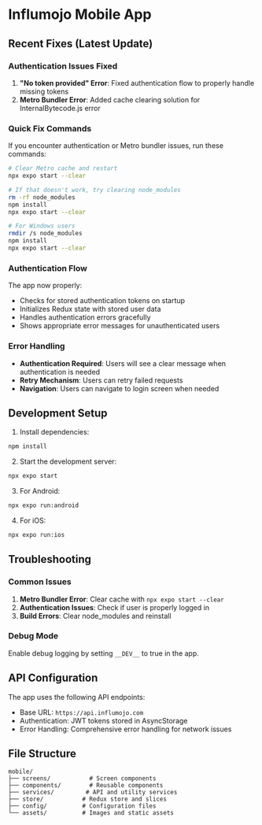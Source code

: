 # Influmojo Mobile App

## Recent Fixes (Latest Update)

### Authentication Issues Fixed

1. **"No token provided" Error**: Fixed authentication flow to properly handle missing tokens
2. **Metro Bundler Error**: Added cache clearing solution for InternalBytecode.js error

### Quick Fix Commands

If you encounter authentication or Metro bundler issues, run these commands:

```bash
# Clear Metro cache and restart
npx expo start --clear

# If that doesn't work, try clearing node_modules
rm -rf node_modules
npm install
npx expo start --clear

# For Windows users
rmdir /s node_modules
npm install
npx expo start --clear
```

### Authentication Flow

The app now properly:
- Checks for stored authentication tokens on startup
- Initializes Redux state with stored user data
- Handles authentication errors gracefully
- Shows appropriate error messages for unauthenticated users

### Error Handling

- **Authentication Required**: Users will see a clear message when authentication is needed
- **Retry Mechanism**: Users can retry failed requests
- **Navigation**: Users can navigate to login screen when needed

## Development Setup

1. Install dependencies:
```bash
npm install
```

2. Start the development server:
```bash
npx expo start
```

3. For Android:
```bash
npx expo run:android
```

4. For iOS:
```bash
npx expo run:ios
```

## Troubleshooting

### Common Issues

1. **Metro Bundler Error**: Clear cache with `npx expo start --clear`
2. **Authentication Issues**: Check if user is properly logged in
3. **Build Errors**: Clear node_modules and reinstall

### Debug Mode

Enable debug logging by setting `__DEV__` to true in the app.

## API Configuration

The app uses the following API endpoints:
- Base URL: `https://api.influmojo.com`
- Authentication: JWT tokens stored in AsyncStorage
- Error Handling: Comprehensive error handling for network issues

## File Structure

```
mobile/
├── screens/           # Screen components
├── components/        # Reusable components
├── services/         # API and utility services
├── store/           # Redux store and slices
├── config/          # Configuration files
└── assets/          # Images and static assets
``` 